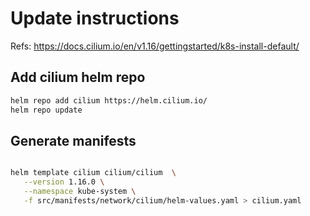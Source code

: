# Update instructions

Refs: https://docs.cilium.io/en/v1.16/gettingstarted/k8s-install-default/

## Add cilium helm repo

```bash
helm repo add cilium https://helm.cilium.io/
helm repo update
```

## Generate manifests

```bash

helm template cilium cilium/cilium  \
   --version 1.16.0 \
   --namespace kube-system \
   -f src/manifests/network/cilium/helm-values.yaml > cilium.yaml
```
